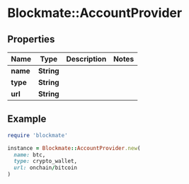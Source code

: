 # Blockmate::AccountProvider

## Properties

| Name | Type | Description | Notes |
| ---- | ---- | ----------- | ----- |
| **name** | **String** |  |  |
| **type** | **String** |  |  |
| **url** | **String** |  |  |

## Example

```ruby
require 'blockmate'

instance = Blockmate::AccountProvider.new(
  name: btc,
  type: crypto_wallet,
  url: onchain/bitcoin
)
```

